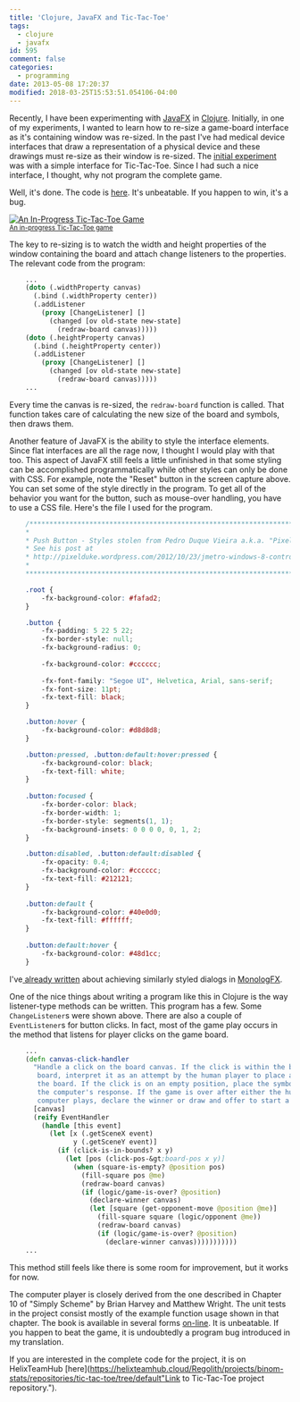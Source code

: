 ```yaml
---
title: 'Clojure, JavaFX and Tic-Tac-Toe'
tags:
  - clojure
  - javafx
id: 595
comment: false
categories:
  - programming
date: 2013-05-08 17:20:37
modified: 2018-03-25T15:53:51.054106-04:00
---
```


Recently, I have been experimenting with [JavaFX](http://www.oracle.com/technetwork/java/javafx/overview/index.html "Link to JavaFX developer") in [Clojure](http://clojure.org/ "Link to the Clojure language home page."). Initially, in one of my experiments, I wanted to learn how to re-size a game-board interface as it's containing window was re-sized. In the past I've had medical device interfaces that draw a representation of a physical device and these drawings must re-size as their window is re-sized. The [initial experiment](https://clartaq.github.io/yo-dave/2013/02/18/2013-02-18-re-sizing-an-interface-in-javafx-and-clojure/) was with a simple interface for Tic-Tac-Toe. Since I had such a nice interface, I thought, why not program the complete game.

<!--more-->

Well, it's done. The code is [here](https://bitbucket.org/David_Clark/tic-tac-toe). It's unbeatable. If you happen to win, it's a bug.

[![An In-Progress Tic-Tac-Toe Game](/static/img/2013-05-08-PlaySnip.png)<br><small>An in-progress Tic-Tac-Toe game</small>](/static/img/2013-05-08-PlaySnip.png)

The key to re-sizing is to watch the width and height properties of the window containing the board and attach change listeners to the properties. The relevant code from the program:

```clojure
    ...
    (doto (.widthProperty canvas)
      (.bind (.widthProperty center))
      (.addListener
        (proxy [ChangeListener] []
          (changed [ov old-state new-state]
            (redraw-board canvas)))))
    (doto (.heightProperty canvas)
      (.bind (.heightProperty center))
      (.addListener
        (proxy [ChangeListener] []
          (changed [ov old-state new-state]
            (redraw-board canvas)))))
    ...
```

Every time the canvas is re-sized, the `redraw-board` function is called. That function takes care of calculating the new size of the board and symbols, then draws them.

Another feature of JavaFX is the ability to style the interface elements. Since flat interfaces are all the rage now, I thought I would play with that too. This aspect of JavaFX still feels a little unfinished in that some styling can be accomplished programmatically while other styles can only be done with CSS. For example, note the "Reset" button in the screen capture above. You can set some of the style directly in the program. To get all of the behavior you want for the button, such as mouse-over handling, you have to use a CSS file. Here's the file I used for the program.

```css
    /********************************************************************************
    *                                                                               *
    * Push Button - Styles stolen from Pedro Duque Vieira a.k.a. "Pixel Duke".      *
    * See his post at                                                               *
    * http://pixelduke.wordpress.com/2012/10/23/jmetro-windows-8-controls-on-java/  *
    *                                                                               *
    ********************************************************************************/

    .root {
        -fx-background-color: #fafad2;
    }

    .button {
        -fx-padding: 5 22 5 22;
        -fx-border-style: null;
        -fx-background-radius: 0;
    
        -fx-background-color: #cccccc;
    
        -fx-font-family: "Segoe UI", Helvetica, Arial, sans-serif;
        -fx-font-size: 11pt;
        -fx-text-fill: black;
    }

    .button:hover {
        -fx-background-color: #d8d8d8;
    }

    .button:pressed, .button:default:hover:pressed {
        -fx-background-color: black;
        -fx-text-fill: white;
    }
    
    .button:focused {
        -fx-border-color: black;
        -fx-border-width: 1;
        -fx-border-style: segments(1, 1);
        -fx-background-insets: 0 0 0 0, 0, 1, 2;
    }

    .button:disabled, .button:default:disabled {
        -fx-opacity: 0.4;
        -fx-background-color: #cccccc;
        -fx-text-fill: #212121;
    }
    
    .button:default {
        -fx-background-color: #40e0d0;
        -fx-text-fill: #ffffff;
    }
    
    .button:default:hover {
        -fx-background-color: #48d1cc;
    }
```

I've[ already written](https://yo-dave.com/2013/05/08/styled-dialogs-in-javafx-with-jfxtras-monologfx/) about achieving similarly styled dialogs in [MonologFX](https://blogs.oracle.com/javajungle/entry/monologfx_floss_javafx_dialogs_for "Link to MonologFX introduction blog.").

One of the nice things about writing a program like this in Clojure is the way listener-type methods can be written. This program has a few. Some `ChangeListener`s were shown above. There are also a couple of `EventListener`s for button clicks. In fact, most of the game play occurs in the method that listens for player clicks on the game board.

```clojure 
    ...
    (defn canvas-click-handler
      "Handle a click on the board canvas. If the click is within the bounds of the
       board, interpret it as an attempt by the human player to place a symbol on
       the board. If the click is on an empty position, place the symbol and get
       the computer's response. If the game is over after either the human or
       computer plays, declare the winner or draw and offer to start a new game."
      [canvas]
      (reify EventHandler
        (handle [this event]
          (let [x (.getSceneX event)
                y (.getSceneY event)]
            (if (click-is-in-bounds? x y)
              (let [pos (click-pos-&gt;board-pos x y)]
                (when (square-is-empty? @position pos)
                  (fill-square pos @me)
                  (redraw-board canvas)
                  (if (logic/game-is-over? @position)
                    (declare-winner canvas)
                    (let [square (get-opponent-move @position @me)]
                      (fill-square square (logic/opponent @me))
                      (redraw-board canvas)
                      (if (logic/game-is-over? @position)
                        (declare-winner canvas)))))))))))
    ...
```

This method still feels like there is some room for improvement, but it works for now.

The computer player is closely derived from the one described in Chapter 10 of "Simply Scheme" by Brian Harvey and Matthew Wright. The unit tests in the project consist mostly of the example function usage shown in that chapter. The book is available in several forms [on-line](http://www.eecs.berkeley.edu/~bh/ssch10/ttt.html "Link to on-line version of Chapter 10 from Simply Scheme."). It is unbeatable. If you happen to beat the game, it is undoubtedly a program bug introduced in my translation.

If you are interested in the complete code for the project, it is on HelixTeamHub [here](https://helixteamhub.cloud/Regolith/projects/binom-stats/repositories/tic-tac-toe/tree/default"Link to Tic-Tac-Toe project repository.").